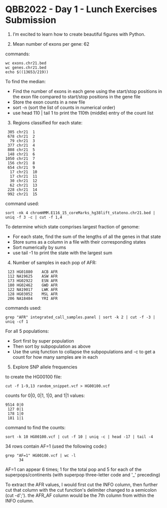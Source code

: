  # QBB2022 - Day 1 - Lunch Exercises Submission

 1. I’m excited to learn how to create beautiful figures with Python.

 2. Mean number of exons per gene: 62

commands: 
```
wc exons.chr21.bed
wc genes.chr21.bed
echo $((13653/219)) 
```

To find the median:

* Find the number of exons in each gene using the start/stop positions in the exon file compared to start/stop positions in the gene file  
* Store the exon counts in a new file  
* sort -n (sort the list of counts in numerical order)  
* use head 110 | tail 1 to print the 110th (middle) entry of the count list  
3. Regions classified for each state: 
```
 305 chr21	1
 678 chr21	2
  79 chr21	3
 377 chr21	4
 808 chr21	5
 148 chr21	6
1050 chr21	7
 156 chr21	8
 654 chr21	9
  17 chr21	10
  17 chr21	11
  30 chr21	12
  62 chr21	13
 228 chr21	14
 992 chr21	15
```
command used: 
```
sort -nk 4 chromHMM.E116_15_coreMarks_hg38lift_stateno.chr21.bed | uniq -f 3 -c | cut -f 1,4
```

To determine which state comprises largest fraction of genome:
* For each state, find the sum of the lengths of all the genes in that state
* Store sums as a column in a file with their corresponding states
* Sort numerically by sums
* use tail -1 to print the state with the largest sum

4. Number of samples in each pop of AFR:

```
 123 HG01880	ACB	AFR
 112 NA19625	ASW	AFR
 173 HG02922	ESN	AFR
 180 HG02462	GWD	AFR
 122 NA19017	LWK	AFR
 128 HG03052	MSL	AFR
 206 NA18484	YRI	AFR
 ```
 
 commands used: 
 
 ```
 grep "AFR" integrated_call_samples.panel | sort -k 2 | cut -f -3 | uniq -cf 1
 ```
 
 For all 5 populations: 
 * Sort first by super population
 * Then sort by subpopulation as above
 * Use the uniq function to collapse the subpopulations and -c to get a count for how many samples are in each
 
 5. Explore SNP allele frequencies
 
 to create the HG00100 file:
 ```
 cut -f 1-9,13 random_snippet.vcf > HG00100.vcf
 ```

 counts for 0|0, 0|1, 1|0, and 1|1 values:
 ```
 9514 0|0
  127 0|1
  178 1|0
  181 1|1
  ```
 
 command to find the counts:
 ```
 sort -k 10 HG00100.vcf | cut -f 10 | uniq -c | head -17 | tail -4
 ```
 
34 rows contain AF=1 (used the following code:)
```
grep "AF=1" HG00100.vcf | wc -l
      34
```

AF=1 can appear 6 times; 1 for the total pop and 5 for each of the superpops/continents (with superpop three-letter code and '_' preceding)

To extract the AFR values, I would first cut the INFO column, then further cut that column with the cut function's delimiter changed to a semicolon (cut -d';'). the AFR_AF column would be the 7th column from within the INFO column.